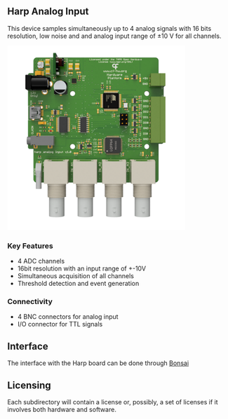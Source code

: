 ## Harp Analog Input

This device samples simultaneously up to 4 analog signals with 16 bits resolution, low noise and and analog input range of ±10 V for all channels.

![harpanaloginput](./Assets/pcb.png)

### Key Features ###

* 4 ADC channels
* 16bit resolution with an input range of +-10V
* Simultaneous acquisition of all channels
* Threshold detection and event generation

### Connectivity ###

* 4 BNC connectors for analog input
* I/O connector for TTL signals

## Interface ##

The interface with the Harp board can be done through [Bonsai](https://bonsai-rx.org/)

## Licensing ##

Each subdirectory will contain a license or, possibly, a set of licenses if it involves both hardware and software.
